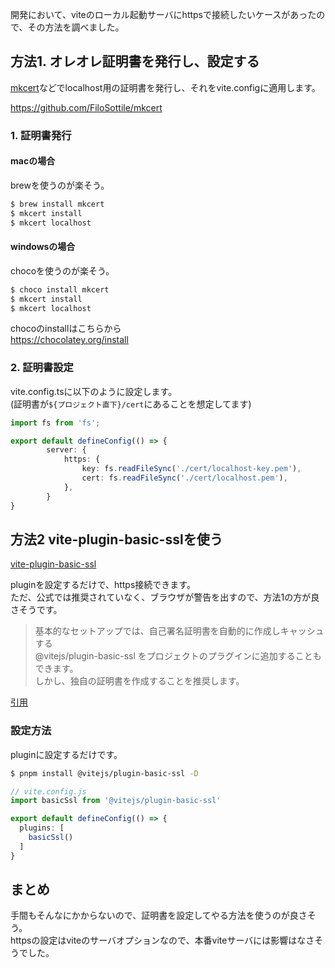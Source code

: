 開発において、viteのローカル起動サーバにhttpsで接続したいケースがあったので、その方法を調べました。  
  
## 方法1. オレオレ証明書を発行し、設定する  
  
[mkcert](https://github.com/FiloSottile/mkcert)などでlocalhost用の証明書を発行し、それをvite.configに適用します。  
  
https://github.com/FiloSottile/mkcert  
  
### 1. 証明書発行  
  
#### macの場合  
  
brewを使うのが楽そう。  
  
```sh
$ brew install mkcert
$ mkcert install
$ mkcert localhost
```  
  
#### windowsの場合  
  
chocoを使うのが楽そう。  
  
```sh
$ choco install mkcert
$ mkcert install
$ mkcert localhost
```  
  
chocoのinstallはこちらから  
https://chocolatey.org/install  
  
### 2. 証明書設定  
  
vite.config.tsに以下のように設定します。  
(証明書が`${プロジェクト直下}/cert`にあることを想定してます)  
  
```ts
import fs from 'fs';

export default defineConfig(() => {
        server: {
            https: {
                key: fs.readFileSync('./cert/localhost-key.pem'),
                cert: fs.readFileSync('./cert/localhost.pem'),
            },
        }
}
```  
  
## 方法2 vite-plugin-basic-sslを使う  
  
[vite-plugin-basic-ssl](https://github.com/vitejs/vite-plugin-basic-ssl)  
  
pluginを設定するだけで、https接続できます。  
ただ、公式では推奨されていなく、ブラウザが警告を出すので、方法1の方が良さそうです。  
  
> 基本的なセットアップでは、自己署名証明書を自動的に作成しキャッシュする   
> @vitejs/plugin-basic-ssl をプロジェクトのプラグインに追加することもできます。  
> しかし、独自の証明書を作成することを推奨します。  
  
[引用](https://ja.vitejs.dev/config/server-options.html#server-https)  
  
### 設定方法  
  
pluginに設定するだけです。  
  
```sh 
$ pnpm install @vitejs/plugin-basic-ssl -D
```  
  
```ts
// vite.config.js
import basicSsl from '@vitejs/plugin-basic-ssl'

export default defineConfig(() => {
  plugins: [
    basicSsl()
  ]
}
```  
  
## まとめ  
  
手間もそんなにかからないので、証明書を設定してやる方法を使うのが良さそう。  
httpsの設定はviteのサーバオプションなので、本番viteサーバには影響はなさそうでした。  
